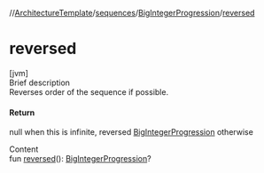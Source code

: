 //[ArchitectureTemplate](../../index.md)/[sequences](../index.md)/[BigIntegerProgression](index.md)/[reversed](reversed.md)



# reversed  
[jvm]  
Brief description  
Reverses order of the sequence if possible.  
  


#### Return  
null when this is infinite, reversed [BigIntegerProgression](index.md) otherwise  
  
  
Content  
fun [reversed](reversed.md)(): [BigIntegerProgression](index.md)?  



